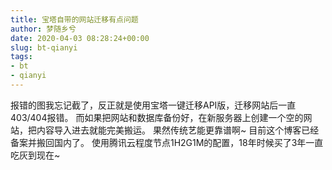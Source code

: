 ```yaml
---
title: 宝塔自带的网站迁移有点问题
author: 梦随乡兮
date: 2020-04-03 08:28:24+00:00
slug: bt-qianyi
tags:
- bt
- qianyi
---
```

报错的图我忘记截了，反正就是使用宝塔一键迁移API版，迁移网站后一直403/404报错。
而如果把网站和数据库备份好，在新服务器上创建一个空的网站，把内容导入进去就能完美搬运。
果然传统艺能更靠谱啊~
目前这个博客已经备案并搬回国内了。
使用腾讯云程度节点1H2G1M的配置，18年时候买了3年一直吃灰到现在~

